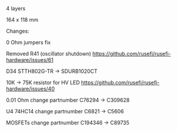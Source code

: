 4 layers

164 x 118 mm

Changes:

0 Ohm jumpers fix

Removed R41 (oscillator shutdown) https://github.com/rusefi/rusefi-hardware/issues/61

D34 STTH802G-TR -> SDURB1020CT

10K -> 75K resistor for HV LED https://github.com/rusefi/rusefi-hardware/issues/40

0.01 Ohm change partnumber C76294 -> C309628

U4 74HC14 change partnumber C6821 -> C5606

MOSFETs change partnumber C194346 -> C89735
